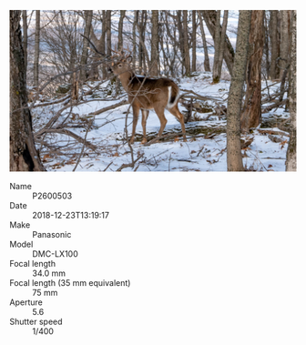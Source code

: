 [![P2600503](/photos/hd/P2600503.jpg)](/photos/full/P2600503.jpg?raw=true)

<dl>
  <dt>Name</dt>
  <dd>P2600503</dd>
  <dt>Date</dt>
  <dd>2018-12-23T13:19:17</dd>
  <dt>Make</dt>
  <dd>Panasonic</dd>
  <dt>Model</dt>
  <dd>DMC-LX100</dd>
  <dt>Focal length</dt>
  <dd>34.0 mm</dd>
  <dt>Focal length (35 mm equivalent)</dt>
  <dd>75 mm</dd>
  <dt>Aperture</dt>
  <dd>5.6</dd>
  <dt>Shutter speed</dt>
  <dd>1/400</dd>
</dl>
